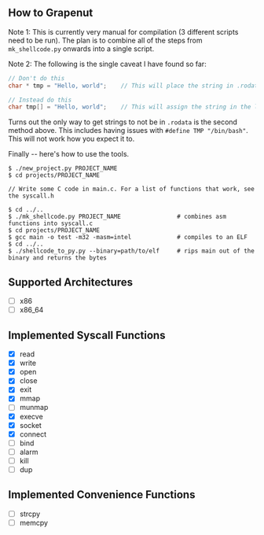 How to Grapenut
---------------

Note 1: This is currently very manual for compilation (3 different scripts need to be run).
The plan is to combine all of the steps from `mk_shellcode.py` onwards into a single script.

Note 2: The following is the single caveat I have found so far:

```C
// Don't do this
char * tmp = "Hello, world";    // This will place the string in .rodata and point to it

// Instead do this
char tmp[] = "Hello, world";    // This will assign the string in the local function scope
```

Turns out the only way to get strings to not be in `.rodata` is the second method above.
This includes having issues with `#define TMP "/bin/bash"`. This will not work how you
expect it to.

Finally -- here's how to use the tools.

```
$ ./new_project.py PROJECT_NAME
$ cd projects/PROJECT_NAME

// Write some C code in main.c. For a list of functions that work, see the syscall.h

$ cd ../..
$ ./mk_shellcode.py PROJECT_NAME                # combines asm functions into syscall.c
$ cd projects/PROJECT_NAME
$ gcc main -o test -m32 -masm=intel             # compiles to an ELF
$ cd ../..
$ ./shellcode_to_py.py --binary=path/to/elf     # rips main out of the binary and returns the bytes
```

Supported Architectures
-----------------------

- [ ] x86
- [ ] x86_64

Implemented Syscall Functions
-----------------------------

- [x] read
- [x] write
- [x] open
- [x] close
- [x] exit
- [x] mmap
- [ ] munmap
- [x] execve
- [x] socket
- [x] connect
- [ ] bind
- [ ] alarm
- [ ] kill
- [ ] dup

Implemented Convenience Functions
---------------------------------

- [ ] strcpy
- [ ] memcpy